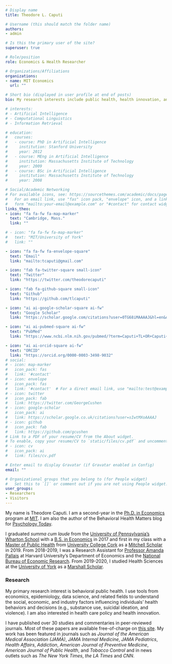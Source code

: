 ```yaml
---
# Display name
title: Theodore L. Caputi

# Username (this should match the folder name)
authors:
- admin

# Is this the primary user of the site?
superuser: true

# Role/position
role: Economics & Health Researcher

# Organizations/Affiliations
organizations:
- name: MIT Economics
  url: ""

# Short bio (displayed in user profile at end of posts)
bio: My research interests include public health, health innovation, and health care.

# interests:
# - Artificial Intelligence
# - Computational Linguistics
# - Information Retrieval

# education:
#   courses:
#   - course: PhD in Artificial Intelligence
#     institution: Stanford University
#     year: 2012
#   - course: MEng in Artificial Intelligence
#     institution: Massachusetts Institute of Technology
#     year: 2009
#   - course: BSc in Artificial Intelligence
#     institution: Massachusetts Institute of Technology
#     year: 2008

# Social/Academic Networking
# For available icons, see: https://sourcethemes.com/academic/docs/page-builder/#icons
#   For an email link, use "fas" icon pack, "envelope" icon, and a link in the
#   form "mailto:your-email@example.com" or "#contact" for contact widget.
links_theo:
- icon: "fa fa-fw fa-map-marker"
  text: "Cambridge, Mass."
  link: ""

# - icon: "fa fa-fw fa-map-marker"
#   text: "MIT/University of York"
#   link: ""

- icon: "fa fa-fw fa-envelope-square"
  text: "Email"
  link: "mailto:tcaputi@gmail.com"

- icon: "fab fa-twitter-square small-icon"
  text: "Twitter"
  link: "https://twitter.com/theodorecaputi"

- icon: "fab fa-github-square small-icon"
  text: "Github"
  link: "https://github.com/tlcaputi"

- icon: "ai ai-google-scholar-square ai-fw"
  text: "Google Scholar"
  link: "https://scholar.google.com/citations?user=0TG68iMAAAAJ&hl=en&oi=ao"

- icon: "ai ai-pubmed-square ai-fw"
  text: "PubMed"
  link: "https://www.ncbi.nlm.nih.gov/pubmed/?term=Caputi+TL+OR+Caputi+Theodore"

- icon: "ai ai-orcid-square ai-fw"
  text: "ORCID"
  link: "https://orcid.org/0000-0003-3498-9032"
# social:
# - icon: map-marker
#   icon_pack: fas
#   link: '#contact'
# - icon: envelope
#   icon_pack: fas
#   link: '#contact'  # For a direct email link, use "mailto:test@example.org".
# - icon: twitter
#   icon_pack: fab
#   link: https://twitter.com/GeorgeCushen
# - icon: google-scholar
#   icon_pack: ai
#   link: https://scholar.google.co.uk/citations?user=sIwtMXoAAAAJ
# - icon: github
#   icon_pack: fab
#   link: https://github.com/gcushen
# Link to a PDF of your resume/CV from the About widget.
# To enable, copy your resume/CV to `static/files/cv.pdf` and uncomment the lines below.
# - icon: cv
#   icon_pack: ai
#   link: files/cv.pdf

# Enter email to display Gravatar (if Gravatar enabled in Config)
email: ""

# Organizational groups that you belong to (for People widget)
#   Set this to `[]` or comment out if you are not using People widget.
user_groups:
- Researchers
- Visitors
---
```


My name is Theodore Caputi. I am a second-year in the [Ph.D. in Economics](https://economics.mit.edu/graduate) program at [MIT](https://economics.mit.edu/grad/tcaputi). I am also the author of the Behavioral Health Matters blog for [Psychology Today](https://www.psychologytoday.com/us/blog/behavioral-health-matters).

I graduated _summa cum laude_ from the [University of Pennsylvania’s Wharton School](https://www.upenn.edu/) with a [B.S. in Economics](https://web.archive.org/web/20210620232445/https://undergrad.wharton.upenn.edu/academics/bs-in-economics/) in 2017 and first in my class with a [Master of Public Health](https://web.archive.org/web/20210620231624/https://www.ucc.ie/en/ckx11/) from [University College Cork](https://www.ucc.ie/en/publichealth/) as a [Mitchell Scholar](http://web.archive.org/web/20191030060237/http://www2.us-irelandalliance.org/content/657/en/) in 2019. From 2018-2019, I was a Research Assistant for [Professor Amanda Pallais](hhttps://web.archive.org/web/20210620232249/https://scholar.harvard.edu/pallais/home) at Harvard University’s Department of Economics and the [National Bureau of Economic Research](https://www.nber.org/). From 2019-2020, I studied Health Sciences at the [University of York](https://web.archive.org/web/20210620231857/https://www.york.ac.uk/healthsciences/our-staff/students/theodore-caputi/) as a [Marshall Scholar](https://web.archive.org/web/20210620231948/https://www.marshallscholarship.org/the-scholars/scholar-profiles/theodore-caputi).

### Research

My primary research interest is behavioral public health. I use tools from economics, epidemiology, data science, and related fields to understand the social, economic, and industry factors influencing individuals’ health behaviors and decisions (e.g., substance use, suicidal ideation, and violence). I am also interested in health care policy and health innovation.

I have published over 30 studies and commentaries in peer-reviewed journals. Most of these papers are available free-of-charge on [this site](/publications). My work has been featured in journals such as _Journal of the American Medical Association (JAMA)_, _JAMA Internal Medicine_, _JAMA Pediatrics_, _Health Affairs_, _Addiction_, _American Journal of Preventive Medicine_, _American Journal of Public Health_, and _Tobacco Control_ and in news outlets such as _The New York Times_, _the LA Times_ and _CNN_.